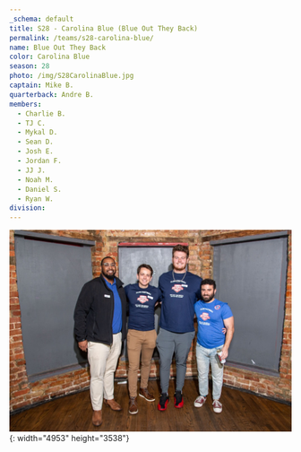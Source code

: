 ```yaml
---
_schema: default
title: S28 - Carolina Blue (Blue Out They Back)
permalink: /teams/s28-carolina-blue/
name: Blue Out They Back
color: Carolina Blue
season: 28
photo: /img/S28CarolinaBlue.jpg
captain: Mike B.
quarterback: Andre B.
members:
  - Charlie B.
  - TJ C.
  - Mykal D.
  - Sean D.
  - Josh E.
  - Jordan F.
  - JJ J.
  - Noah M.
  - Daniel S.
  - Ryan W.
division:
---
```

![](/img/da2-7066.jpg){: width="4953" height="3538"}